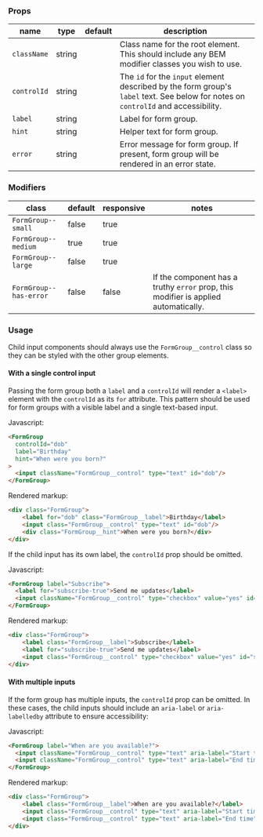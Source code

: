 ### Props

| name | type | default | description |
| ---- | ---- | ------- | ----------- |
| `className` | string | | Class name for the root element. This should include any BEM modifier classes you wish to use.
| `controlId` | string | | The `id` for the `input` element described by the form group's `label` text. See below for notes on `controlId` and accessibility.
| `label` | string | | Label for form group.
| `hint` | string | | Helper text for form group.
| `error` | string | | Error message for form group. If present, form group will be rendered in an error state.

### Modifiers

| class | default | responsive | notes |
| ----- | ------- | ---------- | ----- |
| `FormGroup--small` | false | true | |
| `FormGroup--medium` | true | true | |
| `FormGroup--large` | false | true | |
| `FormGroup--has-error` | false | false | If the component has a truthy `error` prop, this modifier is applied automatically. |

### Usage

Child input components should always use the `FormGroup__control` class so they can be styled with the other group elements.

#### With a single control input

Passing the form group both a `label` and a `controlId` will render a `<label>` element with the `controlId` as its `for` attribute. This pattern should be used for form groups with a visible label and a single text-based input.

Javascript:
```html
<FormGroup
  controlId="dob"
  label="Birthday"
  hint="When were you born?"
>
  <input className="FormGroup__control" type="text" id="dob"/>
</FormGroup>
```
Rendered markup:
```html
<div class="FormGroup">
    <label for="dob" class="FormGroup__label">Birthday</label>
    <input class="FormGroup__control" type="text" id="dob"/>
    <div class="FormGroup__hint">When were you born?</div>
</div>
```

If the child input has its own label, the `controlId` prop should be omitted.

Javascript:
```html
<FormGroup label="Subscribe">
  <label for="subscribe-true">Send me updates</label>
  <input className="FormGroup__control" type="checkbox" value="yes" id="subscribe-true"/>
</FormGroup>
```
Rendered markup:
```html
<div class="FormGroup">
    <label class="FormGroup__label">Subscribe</label>
    <label for="subscribe-true">Send me updates</label>
    <input class="FormGroup__control" type="checkbox" value="yes" id="subscribe-true"/>
</div>
```

#### With multiple inputs

If the form group has multiple inputs, the `controlId` prop can be omitted. In these cases, the child inputs should include an `aria-label` or `aria-labelledby` attribute to ensure accessibility:

Javascript:
```html
<FormGroup label="When are you available?">
  <input className="FormGroup__control" type="text" aria-label="Start time"/>
  <input className="FormGroup__control" type="text" aria-label="End time"/>
</FormGroup>
```
Rendered markup:
```html
<div class="FormGroup">
    <label class="FormGroup__label">When are you available?</label>
    <input class="FormGroup__control" type="text" aria-label="Start time"/>
    <input class="FormGroup__control" type="text" aria-label="End time"/>
</div>
```
